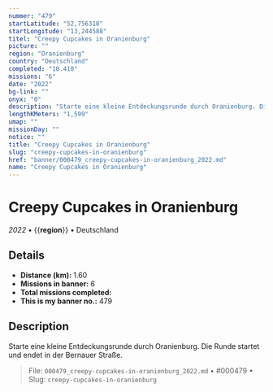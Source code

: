 ```yaml
---
nummer: "479"
startLatitude: "52,756318"
startLongitude: "13,244588"
titel: "Creepy Cupcakes in Oranienburg"
picture: ""
region: "Oranienburg"
country: "Deutschland"
completed: "10.410"
missions: "6"
date: "2022"
bg-link: ""
onyx: "0"
description: "Starte eine kleine Entdeckungsrunde durch Oranienburg. Die Runde startet und endet in der Bernauer Straße."
lengthKMeters: "1,599"
umap: ""
missionDay: ""
notice: ""
title: "Creepy Cupcakes in Oranienburg"
slug: "creepy-cupcakes-in-oranienburg"
href: "banner/000479_creepy-cupcakes-in-oranienburg_2022.md"
name: "Creepy Cupcakes in Oranienburg"
---
```

# Creepy Cupcakes in Oranienburg

*2022* • {{__region__}} • Deutschland





## Details
- **Distance (km):** 1.60
- **Missions in banner:** 6
- **Total missions completed:** 
- **This is my banner no.:** 479



## Description
Starte eine kleine Entdeckungsrunde durch Oranienburg. Die Runde startet und endet in der Bernauer Straße.




> File: `000479_creepy-cupcakes-in-oranienburg_2022.md` • #000479 • Slug: `creepy-cupcakes-in-oranienburg`
